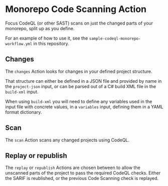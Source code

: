 # Monorepo Code Scanning Action

Focus CodeQL (or other SAST) scans on just the changed parts of your monorepo, split up as you define.

For an example of how to use it, see the `sample-codeql-monorepo-workflow.yml` in this repository.

## Changes

The `changes` Action looks for changes in your defined project structure.

That structure can either be defined in a JSON file and provided by name in the `project-json` input, or can be parsed out of a C# build XML file in the `build-xml` input.

When using `build-xml` you will need to define any variables used in the input file with concrete values, in a `variables` input, defining them in a YAML format dictionary.

## Scan

The `scan` Action scans any changed projects using CodeQL.

## Replay or republish

The `replay` or `republish` Actions are chosen between to allow the unscanned parts of the project to pass the required CodeQL checks. Either the SARIF is reublished, or the previous Code Scanning check is replayed.

